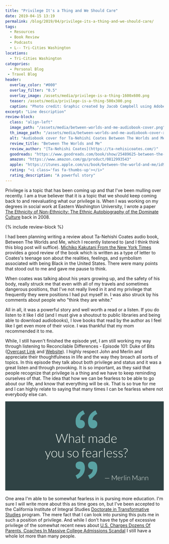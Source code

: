 ```yaml
---
title: "Privilege It's a Thing and We Should Care"
date: 2019-04-15 13:19
permalink: /blog/2019/04/privilege-its-a-thing-and-we-should-care/
tags:
  - Resources
  - Book Review
  - Podcasts
  - L-- Tri-Cities Washington
locations: 
  - Tri-Cities Washington
categories:
  - Personal Blog
 - Travel Blog
header:
  overlay_color: "#000"
  overlay_filter: "0.5"
  overlay_image: /assets/media/privilege-is-a-thing-1600x600.png
  teaser: /assets/media/privilege-is-a-thing-500x300.png
  caption: "Photo credit: Graphic created by Jacob Campbell using Adobe Spark"
excerpt: "Line description"
review-block:
  class: "align-left"
  image_path: "/assets/media/between-worlds-and-me-audiobook-cover.png"
  th_image_path: "/assets/media/between-worlds-and-me-audiobook-cover-x300.png"
  alt: "Audiobook cover for Ta-Nehishi Coates Between The Worlds and Me"
  review_title: "Between The Worlds and Me"
  review_author: "[Ta-Nehishi Coates](https://ta-nehisicoates.com/)"
  goodreads: "https://www.goodreads.com/book/show/25489625-between-the-world-and-me"
  amazon: "https://www.amazon.com/gp/product/0812993543"
  apple: "https://itunes.apple.com/us/book/between-the-world-and-me/id991642594?mt=11"
  rating: "<i class='fas fa-thumbs-up'></i>"
  rating_description: "A powerful story"
---
```


Privilege is a topic that has been coming up and that I've been mulling over recently. I am a true believer that it is a topic that we should keep coming back to and reevaluating what our privilege is. When I was working on my degrees in social work at Eastern Washington University, I wrote a paper [The Ethnicity of Non-Ethnicity: The Ethnic Autobiography of the Dominate Culture](/resources/articles/ethnicity-non-ethnicity) back in 2008.

{% include review-block %}

I had been planning writing a review about Ta-Nehishi Coates audio book, Between The Worlds and Me, which I recently listened to (and I think think this blog post will suffice). [Michiko Kakutani From the New York Times](https://www.nytimes.com/2015/07/10/books/review-in-between-the-world-and-me-ta-nehisi-coates-delivers-a-desperate-dispatch-to-his-son.html) provides a good review of the book which is written as a type of letter to Coates's teenage son about the realities, feelings, and symbolism associated with being Black in the United States. There were many points that stood out to me and gave me pause to think.

When coates was talking about his years growing up, and the safety of his body, really struck me that even with all of my travels and sometimes dangerous positions, that I've not really lived in it and my privilege that frequently they were positions I had put myself in. I was also struck by his comments about people who "think they are white."

All in all, it was a powerful story and well worth a read or a listen. If you do listen to it like I did (and I must give a shoutout to public libraries and being able to download audiobooks), I love books that read by the author as I feel like I get even more of their voice. I was thankful that my mom recommended it to me.

While, I still haven't finished the episode yet, I am still working my way through listening to Reconcilable Differences - Episode 101: Duke of Bits ([Overcast Link](https://overcast.fm/+E5IPI_acI) and [Website](https://www.relay.fm/rd/101)). I highly respect John and Merlin and appreciate their thoughtfulness in life and the way they broach all sorts of topics. In this episode they talk about both privilege and status and it was a great listen and through provoking. It is so important, as they said that people recognize that privilege is a thing and we have to keep reminding ourselves of that. The idea that how we can be fearless to be able to go about our life, and know that everything will be ok. That is so true for me and I can highly relate to saying that many times I can be fearless where not everybody else can. 

![Graphic stating what makes you so fearless](/assets/media/what-makes-you-so-fearless.png "What makes you so fearless")

One area I'm able to be somewhat fearless in is pursing more education. I'm sure I will write more about this as time goes on, but I've been accepted to the California Institute of Integral Studies [Doctorate in Transformative Studies](https://www.ciis.edu/academics/graduate-programs/transformative-studies) program. The mere fact that I can look into pursing this puts me in such a position of privilege. And while I don't have the type of excessive privilege of the somewhat recent news about [U.S. Charges Dozens Of Parents, Coaches In Massive College Admissions Scandal](https://www.npr.org/2019/03/12/702539140/u-s-accuses-actresses-others-of-fraud-in-wide-college-admissions-scandal) I still have a whole lot more than many people.